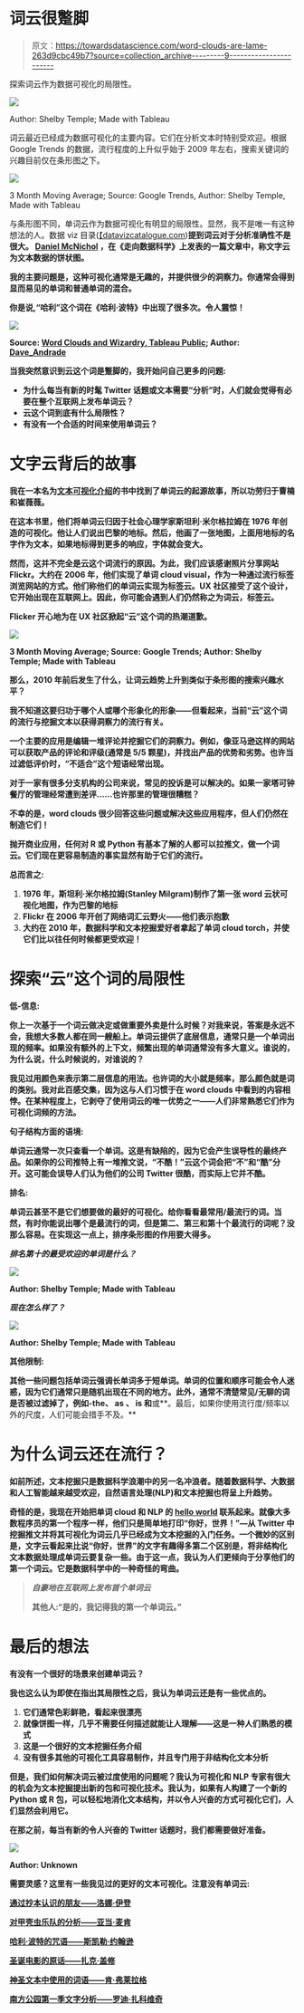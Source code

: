 # 词云很蹩脚

> 原文：<https://towardsdatascience.com/word-clouds-are-lame-263d9cbc49b7?source=collection_archive---------9----------------------->

探索词云作为数据可视化的局限性。

![](img/08649c2cd92577a6fc14d7445aa57ed5.png)

Author: Shelby Temple; Made with Tableau

词云最近已经成为数据可视化的主要内容。它们在分析文本时特别受欢迎。根据 Google Trends 的数据，流行程度的上升似乎始于 2009 年左右，搜索关键词的兴趣目前仅在条形图之下。

![](img/baad84c7247933b2a01ee223b774cd69.png)

3 Month Moving Average; Source: Google Trends, Author: Shelby Temple, Made with Tableau

与条形图不同，单词云作为数据可视化有明显的局限性。显然，我不是唯一有这种想法的人。数据 viz 目录([【datavizcatalogue.com](https://datavizcatalogue.com/))**提到词云对于分析准确性不是很大。 [Daniel McNichol](https://towardsdatascience.com/@dnlmc) ，在《走向数据科学》上发表的一篇文章中，称文字云为文本数据的饼状图。**

**我的主要问题是，这种可视化通常是无趣的，并提供很少的洞察力。你通常会得到显而易见的单词和普通单词的混合。**

**你是说,“哈利”这个词在《哈利·波特》中出现了很多次。令人震惊！**

**![](img/ca368424ca7f2143dad2afed12f7cac2.png)**

**Source: [Word Clouds and Wizardry, Tableau Public](https://public.tableau.com/profile/dave.andrade#!/vizhome/WordCloudsandWizardry/HarryPotterWordCloudDashboard); Author: [Dave_Andrade](https://public.tableau.com/profile/dave.andrade#!/)**

**当我突然意识到云这个词是蹩脚的，我开始问自己更多的问题:**

*   **为什么每当有新的时髦 Twitter 话题或文本需要“分析”时，人们就会觉得有必要在整个互联网上发布单词云？**
*   **云这个词到底有什么局限性？**
*   **有没有一个合适的时间来使用单词云？**

# ****文字云背后的故事****

**我在一本名为[文本可视化介绍](https://www.springer.com/la/book/9789462391857)的书中找到了单词云的起源故事，所以功劳归于曹楠和崔薇薇。**

**在这本书里，他们将单词云归因于社会心理学家斯坦利·米尔格拉姆在 1976 年创造的可视化。他让人们说出巴黎的地标。然后，他画了一张地图，上面用地标的名字作为文本，如果地标得到更多的响应，字体就会变大。**

**然而，这并不完全是云这个词流行的原因。为此，我们应该感谢照片分享网站 Flickr。大约在 2006 年，他们实现了单词 cloud visual，作为一种通过流行标签浏览网站的方式。他们称他们的单词云实现为标签云。UX 社区接受了这个设计，它开始出现在互联网上。因此，你可能会遇到人们仍然称之为词云，标签云。**

**Flicker 开心地为在 UX 社区掀起“云”这个词的热潮道歉。**

**![](img/466315a8f6955d07adb70e365f56b0ad.png)**

**3 Month Moving Average; Source: Google Trends; Author: Shelby Temple; Made with Tableau**

**那么，2010 年前后发生了什么，让词云趋势上升到类似于条形图的搜索兴趣水平？**

**我不知道这要归功于哪个人或哪个形象化的形象——但看起来，当前“云”这个词的流行与挖掘文本以获得洞察力的流行有关。**

**一个主要的应用是编辑一堆评论并挖掘它们的洞察力。例如，像亚马逊这样的网站可以获取产品的评论和评级(通常是 5/5 颗星)，并找出产品的优势和劣势。也许当过滤低评价时，“不适合”这个短语经常出现。**

**对于一家有很多分支机构的公司来说，常见的投诉是可以解决的。如果一家塔可钟餐厅的管理经常遭到差评……也许那里的管理很糟糕？**

**不幸的是，word clouds 很少回答这些问题或解决这些应用程序，但人们仍然在制造它们！**

**抛开商业应用，任何对 R 或 Python 有基本了解的人都可以拉推文，做一个词云。它们现在更容易制造的事实显然有助于它们的流行。**

**总而言之:**

1.  **1976 年，斯坦利·米尔格拉姆(Stanley Milgram)制作了第一张 word 云状可视化地图，作为巴黎的地标**
2.  **Flickr 在 2006 年开创了网络词汇云野火——他们表示抱歉**
3.  **大约在 2010 年，数据科学和文本挖掘爱好者拿起了单词 cloud torch，并使它们比以往任何时候都更受欢迎！**

# **探索“云”这个词的局限性**

****低-信息:****

**你上一次基于一个词云做决定或做重要外卖是什么时候？对我来说，答案是永远不会，我想大多数人都在同一艘船上。单词云提供了底层信息，通常只是一个单词出现的频率。如果没有额外的上下文，频繁出现的单词通常没有多大意义。谁说的，为什么说，什么时候说的，对谁说的？**

**我见过用颜色来表示第二层信息的用法。也许词的大小就是频率，那么颜色就是词的类别。我对此百感交集，因为这与人们习惯于在 word clouds 中看到的内容相悖。在某种程度上，它剥夺了使用词云的唯一优势之一——人们非常熟悉它们作为可视化词频的方法。**

****句子结构方面的语境:****

**单词云通常一次只查看一个单词。这是有缺陷的，因为它会产生误导性的最终产品。如果你的公司推特上有一堆推文说，“不酷！”云这个词会把“不”和“酷”分开。这可能会误导人们认为他们的公司 Twitter 很酷，而实际上它并不酷。**

****排名:****

**单词云甚至不是它们想要做的最好的可视化。给你看看最常用/最流行的词。当然，有时你能说出哪个是最流行的词，但是第二、第三和第十个最流行的词呢？没那么容易。在实现这一点上，排序条形图的作用要大得多。**

***排名第十的最受欢迎的单词是什么？***

**![](img/b571951f8f4dd747140da3e6ccc370b0.png)**

**Author: Shelby Temple; Made with Tableau**

***现在怎么样了？***

**![](img/d2af55c2896fd7883cead95eefb0f499.png)**

**Author: Shelby Temple; Made with Tableau**

****其他限制:****

**其他一些问题包括单词云强调长单词多于短单词。单词的位置和顺序可能会令人迷惑，因为它们通常只是随机出现在不同的地方。此外，通常不清楚常见/无聊的词是否被过滤掉了，例如-**the**、 **as** 、 **is** 和**或**。最后，如果你使用流行度/频率以外的尺度，人们可能会措手不及。**

# **为什么词云还在流行？**

**如前所述，文本挖掘只是数据科学浪潮中的另一名冲浪者。随着数据科学、大数据和人工智能越来越受欢迎，自然语言处理(NLP)和文本挖掘也将呈上升趋势。**

**奇怪的是，我现在开始把单词 cloud 和 NLP 的 [hello world](https://en.wikipedia.org/wiki/%22Hello,_World!%22_program) 联系起来。就像大多数程序员的第一个程序一样，他们只是简单地打印“你好，世界！”—从 Twitter 中挖掘推文并将其可视化为词云几乎已经成为文本挖掘的入门任务。一个微妙的区别是，文字云看起来比说“你好，世界”的文字有趣得多第二个区别是，将非结构化文本数据处理成单词云要复杂一些。由于这一点，我认为人们更倾向于分享他们的第一个词云。它是数据科学中的一种奇怪的弯曲。**

> ***自豪地在互联网上发布首个单词云***
> 
> **其他人:“是的，我记得我的第一个单词云。”**

# **最后的想法**

**有没有一个很好的场景来创建单词云？**

**我也这么认为即使在指出其局限性之后，我认为单词云还是有一些优点的。**

1.  **它们通常色彩鲜艳，看起来很漂亮**
2.  **就像饼图一样，几乎不需要任何描述就能让人理解——这是一种人们熟悉的模式**
3.  **这是一个很好的文本挖掘任务介绍**
4.  **没有很多其他的可视化工具容易制作，并且专门用于非结构化文本分析**

**但是，我们如何解决词云被过度使用的问题呢？我认为可视化和 NLP 专家有很大的机会为文本挖掘提出新的包和可视化技术。我认为，如果有人构建了一个新的 Python 或 R 包，可以轻松地消化文本结构，并以令人兴奋的方式可视化它们，人们显然会利用它。**

**在那之前，每当有新的令人兴奋的 Twitter 话题时，我们都需要做好准备。**

**![](img/638cf2ffcf4869f5f534a4c3512ed3fd.png)**

**Author: Unknown**

**需要灵感？这里有一些我见过的更好的文本可视化。注意没有单词云:**

**[通过抄本认识的朋友——洛娜·伊登](https://public.tableau.com/profile/lorna.eden#!/vizhome/FRIENDSTHROUGHTHETRANSCRIPTSIRONVIZ/FrontPage)**

**[对甲壳虫乐队的分析——亚当·麦肯](https://public.tableau.com/profile/adam.e.mccann#!/vizhome/BeatlesAnalysis/BeatlesAnalysis)**

**[哈利·波特的咒语——斯凯勒·约翰逊](https://public.tableau.com/en-us/s/gallery/spells-harry-potter)**

**[圣诞电影的原话——扎克·盖修](https://public.tableau.com/profile/zak.geis7550#!/vizhome/TheWordsofChristmasMovies/TheWordsofChristmasMovies)**

**[神圣文本中使用的词语——肯·弗莱拉格](https://public.tableau.com/en-us/s/gallery/word-usage-sacred-texts)**

**[南方公园第一季文字分析——罗迪·扎科维奇](https://public.tableau.com/profile/rody.zakovich#!/vizhome/SouthParkSeasonOneWordsAnalysis/TheWordsofSouthParkSeason1)**